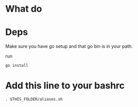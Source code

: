 # What do

# Deps
Make sure you have go setup and that go bin is in your path.

run

```
go install
```

# Add this line to your bashrc
```
. $THIS_FOLDER/aliases.sh
```
